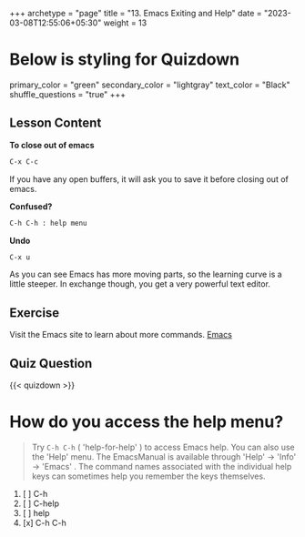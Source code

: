 +++
archetype = "page"
title = "13. Emacs Exiting and Help"
date = "2023-03-08T12:55:06+05:30"
weight = 13
# Below is styling for Quizdown
primary_color = "green"
secondary_color = "lightgray"
text_color = "Black"
shuffle_questions = "true"
+++

## Lesson Content

**To close out of emacs**

```bash
C-x C-c
```

If you have any open buffers, it will ask you to save it before closing out of emacs.

**Confused?**

```bash
C-h C-h : help menu
```

**Undo**

```bash
C-x u
```

As you can see Emacs has more moving parts, so the learning curve is a little steeper. In exchange though, you get a very powerful text editor. 

## Exercise

Visit the Emacs site to learn about more commands. [Emacs](https://www.gnu.org/software/emacs/)

## Quiz Question

{{< quizdown >}}

# How do you access the help menu?

> Try ```C-h C-h``` ( 'help-for-help' ) to access Emacs help. You can also use the 'Help' menu. The EmacsManual is available through 'Help' → 'Info' → 'Emacs' . The command names associated with the individual help keys can sometimes help you remember the keys themselves.

1. [ ] C-h
2. [ ] C-help
3. [ ] help
4. [x] C-h C-h
